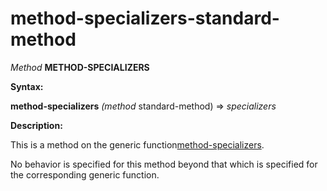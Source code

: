 method-specializers-standard-method
===================================

*Method* **METHOD-SPECIALIZERS**

**Syntax:**

**method-specializers** *(method* standard-method) => *specializers*

**Description:**

This is a method on the generic function[method-specializers](method-specializers.md).

No behavior is specified for this method beyond that which is specified for the corresponding generic function.
